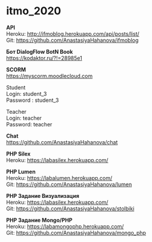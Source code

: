 # itmo_2020
<b>API </b><br>
Heroku: http://ifmoblog.herokuapp.com/api/posts/list/<br>
Git:    https://github.com/AnastasiyaHahanova/ifmoblog<br>

<b>Бот DialogFlow BotN Book</b><br>
https://kodaktor.ru/?!=28985e1<br>

<b>SCORM</b><br>
https://myscorm.moodlecloud.com<br>

Student<br>
Login: student_3<br>
Password : student_3

Teacher<br>
Login: teacher<br>
Password: teacher<br>

<b>Chat</b><br>
https://github.com/AnastasiyaHahanova/chat

<b>PHP Silex</b><br>
Heroku: https://labasilex.herokuapp.com/ <br>

<b>PHP Lumen</b><br>
Heroku: https://labalumen.herokuapp.com/<br>
Git: https://github.com/AnastasiyaHahanova/lumen<br>

<b>PHP Задание Визуализация</b><br>
Heroku: https://labasilex.herokuapp.com/<br>
Git: https://github.com/AnastasiyaHahanova/stolbiki<br>

<b>PHP Задание Mongo/PHP</b><br>
Heroku: https://labamongophp.herokuapp.com/<br>
Git: https://github.com/AnastasiyaHahanova/mongo_php
